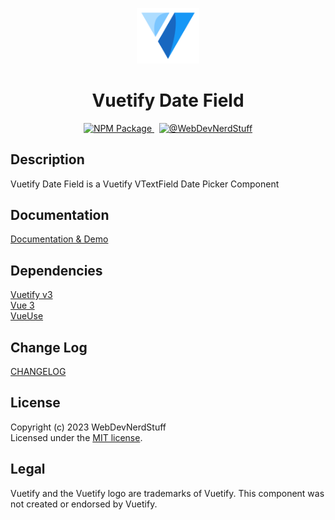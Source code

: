 <p align="center">
  <img alt="Vuetify Logo" width="100" src="https://raw.githubusercontent.com/webdevnerdstuff/vuetify-date-field/main/src/assets/vuetify-logo.svg">
</p>

<p>
  <h1 align="center">Vuetify Date Field</h1>
</p>

<p align="center">
  <a href="https://www.npmjs.com/package/@wdns/vuetify-date-field">
    <img src="https://img.shields.io/npm/v/@wdns/vuetify-date-field?color=1867c0&logo=npm" alt="NPM Package">
  </a>
  &nbsp;
  <a href="https://github.com/webdevnerdstuff/vuetify-date-field">
    <img src="https://img.shields.io/badge/GitHub-WebDevNerdStuff-brightgreen.svg?logo=github" alt="@WebDevNerdStuff">
  </a>
</p>


## Description

Vuetify Date Field is a Vuetify VTextField Date Picker Component

## Documentation
 
[Documentation & Demo](https://webdevnerdstuff.github.io/vuetify-date-field/) 

## Dependencies
 
[Vuetify v3](https://vuetifyjs.com/)  
[Vue 3](https://vuejs.org/)  
[VueUse](https://vueuse.org/)  


## Change Log
 
[CHANGELOG](https://github.com/webdevnerdstuff/vuetify-date-field/blob/main/CHANGELOG.md)


## License

Copyright (c) 2023 WebDevNerdStuff  
Licensed under the [MIT license](https://github.com/webdevnerdstuff/vuetify-date-field/blob/main/LICENSE.md).


## Legal

Vuetify and the Vuetify logo are trademarks of Vuetify. This component was not created or endorsed by Vuetify.
